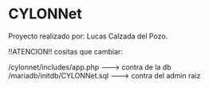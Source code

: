 # CYLONNet
Proyecto realizado por: Lucas Calzada del Pozo.

!!ATENCION!! cositas que cambiar:

/cylonnet/includes/app.php ---> contra de la db
/mariadb/initdb/CYLONNet.sql ---> contra del admin raiz